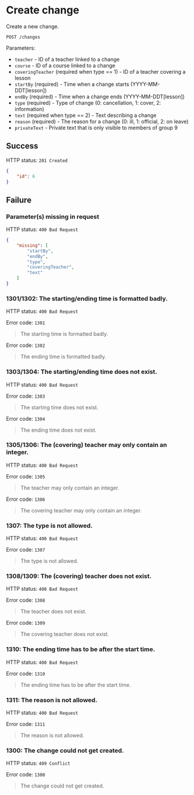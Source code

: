 # Create change

Create a new change.

```
POST /changes
```

Parameters:

- `teacher` - ID of a teacher linked to a change
- `course` - ID of a course linked to a change
- `coveringTeacher` (required when type == 1) - ID of a teacher covering a lesson
- `startBy` (required) - Time when a change starts (YYYY-MM-DDT[lesson])
- `endBy` (required) - Time when a change ends (YYYY-MM-DDT[lesson])
- `type` (required) - Type of change (0: cancellation, 1: cover, 2: information)
- `text` (required when type == 2) - Text describing a change
- `reason` (required) - The reason for a change (0: ill, 1: official, 2: on leave)
- `privateText` - Private text that is only visible to members of group 9

## Success

HTTP status: `201 Created`

```json
{
	"id": 6
}
```

## Failure

### Parameter(s) missing in request

HTTP status: `400 Bad Request`

```json
{
	"missing": [
		"startBy",
		"endBy",
		"type",
		"coveringTeacher",
		"text"
	]
}
```

### 1301/1302: The starting/ending time is formatted badly.

HTTP status: `400 Bad Request`

Error code: `1301`
> The starting time is formatted badly.

Error code: `1302`
> The ending time is formatted badly.

### 1303/1304: The starting/ending time does not exist.

HTTP status: `400 Bad Request`

Error code: `1303`
> The starting time does not exist.

Error code: `1304`
> The ending time does not exist.

### 1305/1306: The (covering) teacher may only contain an integer.

HTTP status: `400 Bad Request`

Error code: `1305`
> The teacher may only contain an integer.

Error code: `1306`
> The covering teacher may only contain an integer.

### 1307: The type is not allowed.

HTTP status: `400 Bad Request`

Error code: `1307`
> The type is not allowed.

### 1308/1309: The (covering) teacher does not exist.

HTTP status: `400 Bad Request`

Error code: `1308`
> The teacher does not exist.

Error code: `1309`
> The covering teacher does not exist.

### 1310: The ending time has to be after the start time.

HTTP status: `400 Bad Request`

Error code: `1310`
> The ending time has to be after the start time.

### 1311: The reason is not allowed.

HTTP status: `400 Bad Request`

Error code: `1311`
> The reason is not allowed.

### 1300: The change could not get created.

HTTP status: `409 Conflict`

Error code: `1300`
> The change could not get created.

